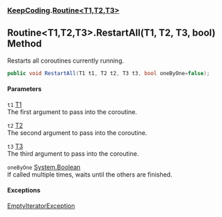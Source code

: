 ### [KeepCoding](KeepCoding.md 'KeepCoding').[Routine&lt;T1,T2,T3&gt;](KeepCoding_Routine_T1_T2_T3_.md 'KeepCoding.Routine&lt;T1,T2,T3&gt;')
## Routine&lt;T1,T2,T3&gt;.RestartAll(T1, T2, T3, bool) Method
Restarts all coroutines currently running.  
```csharp
public void RestartAll(T1 t1, T2 t2, T3 t3, bool oneByOne=false);
```
#### Parameters
<a name='KeepCoding_Routine_T1_T2_T3__RestartAll(T1_T2_T3_bool)_t1'></a>
`t1` [T1](KeepCoding_Routine_T1_T2_T3_.md#KeepCoding_Routine_T1_T2_T3__T1 'KeepCoding.Routine&lt;T1,T2,T3&gt;.T1')  
The first argument to pass into the coroutine.
  
<a name='KeepCoding_Routine_T1_T2_T3__RestartAll(T1_T2_T3_bool)_t2'></a>
`t2` [T2](KeepCoding_Routine_T1_T2_T3_.md#KeepCoding_Routine_T1_T2_T3__T2 'KeepCoding.Routine&lt;T1,T2,T3&gt;.T2')  
The second argument to pass into the coroutine.
  
<a name='KeepCoding_Routine_T1_T2_T3__RestartAll(T1_T2_T3_bool)_t3'></a>
`t3` [T3](KeepCoding_Routine_T1_T2_T3_.md#KeepCoding_Routine_T1_T2_T3__T3 'KeepCoding.Routine&lt;T1,T2,T3&gt;.T3')  
The third argument to pass into the coroutine.
  
<a name='KeepCoding_Routine_T1_T2_T3__RestartAll(T1_T2_T3_bool)_oneByOne'></a>
`oneByOne` [System.Boolean](https://docs.microsoft.com/en-us/dotnet/api/System.Boolean 'System.Boolean')  
If called multiple times, waits until the others are finished.
  
#### Exceptions
[EmptyIteratorException](KeepCoding_EmptyIteratorException.md 'KeepCoding.EmptyIteratorException')  
